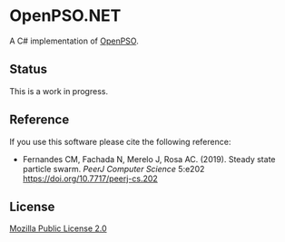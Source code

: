 # OpenPSO&#46;NET

A C# implementation of [OpenPSO](https://github.com/LaSEEB/openpso).

## Status

This is a work in progress.

## Reference

If you use this software please cite the following reference:

* Fernandes CM, Fachada N, Merelo J, Rosa AC. (2019). Steady state particle swarm.
  *PeerJ Computer Science* 5:e202 https://doi.org/10.7717/peerj-cs.202

## License

[Mozilla Public License 2.0](LICENSE)
